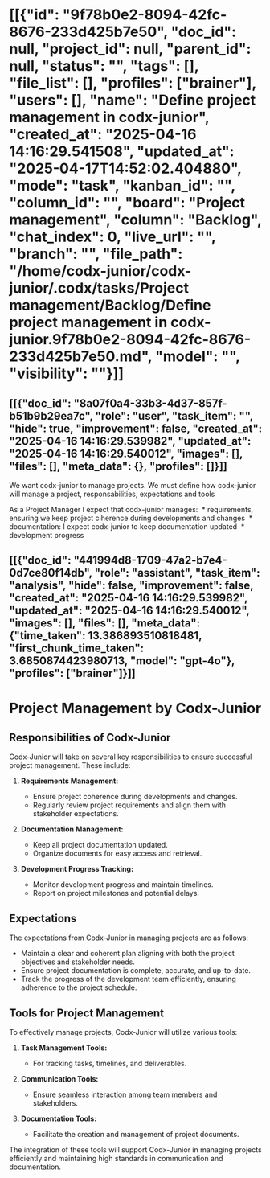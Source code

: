 # [[{"id": "9f78b0e2-8094-42fc-8676-233d425b7e50", "doc_id": null, "project_id": null, "parent_id": null, "status": "", "tags": [], "file_list": [], "profiles": ["brainer"], "users": [], "name": "Define project management in codx-junior", "created_at": "2025-04-16 14:16:29.541508", "updated_at": "2025-04-17T14:52:02.404880", "mode": "task", "kanban_id": "", "column_id": "", "board": "Project management", "column": "Backlog", "chat_index": 0, "live_url": "", "branch": "", "file_path": "/home/codx-junior/codx-junior/.codx/tasks/Project management/Backlog/Define project management in codx-junior.9f78b0e2-8094-42fc-8676-233d425b7e50.md", "model": "", "visibility": ""}]]
## [[{"doc_id": "8a07f0a4-33b3-4d37-857f-b51b9b29ea7c", "role": "user", "task_item": "", "hide": true, "improvement": false, "created_at": "2025-04-16 14:16:29.539982", "updated_at": "2025-04-16 14:16:29.540012", "images": [], "files": [], "meta_data": {}, "profiles": []}]]
We want codx-junior to manage projects.
We must define how codx-junior will manage a project, responsabilities, expectations and tools


As a Project Manager I expect that codx-junior manages:
 * requirements, ensuring we keep project ciherence during developments and changes
 * documentation: I expect codx-junior to keep documentation updated
 * development progress
 
## [[{"doc_id": "441994d8-1709-47a2-b7e4-0d7ce80f14db", "role": "assistant", "task_item": "analysis", "hide": false, "improvement": false, "created_at": "2025-04-16 14:16:29.539982", "updated_at": "2025-04-16 14:16:29.540012", "images": [], "files": [], "meta_data": {"time_taken": 13.386893510818481, "first_chunk_time_taken": 3.6850874423980713, "model": "gpt-4o"}, "profiles": ["brainer"]}]]
# Project Management by Codx-Junior

## Responsibilities of Codx-Junior

Codx-Junior will take on several key responsibilities to ensure successful project management. These include:

1. **Requirements Management:**
   - Ensure project coherence during developments and changes.
   - Regularly review project requirements and align them with stakeholder expectations.

2. **Documentation Management:**
   - Keep all project documentation updated.
   - Organize documents for easy access and retrieval.

3. **Development Progress Tracking:**
   - Monitor development progress and maintain timelines.
   - Report on project milestones and potential delays.

## Expectations

The expectations from Codx-Junior in managing projects are as follows:

- Maintain a clear and coherent plan aligning with both the project objectives and stakeholder needs.
- Ensure project documentation is complete, accurate, and up-to-date.
- Track the progress of the development team efficiently, ensuring adherence to the project schedule.

## Tools for Project Management

To effectively manage projects, Codx-Junior will utilize various tools:

1. **Task Management Tools:**
   - For tracking tasks, timelines, and deliverables.
  
2. **Communication Tools:**
   - Ensure seamless interaction among team members and stakeholders.
  
3. **Documentation Tools:**
   - Facilitate the creation and management of project documents.  

The integration of these tools will support Codx-Junior in managing projects efficiently and maintaining high standards in communication and documentation.